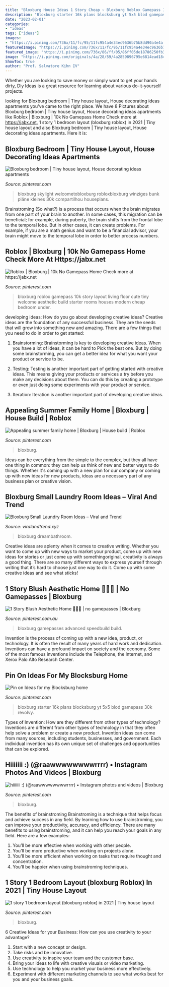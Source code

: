 ```yaml
---
title: "Bloxburg House Ideas 1 Story Cheap ~ Bloxburg Roblox Gamepass 10k Story Layout Living Floor Cute Tiny Welcome Aesthetic Build Starter Rooms Houses Modern Cheap Bedroom Under"
description: "Bloxburg starter 16k plans blocksburg yt 5x5 blod gamepass 30k revolvy"
date: "2023-02-01"
categories:
- "ideas"
tags: ["ideas"]
images:
- "https://i.pinimg.com/736x/11/fc/95/11fc954a4e34ec9636b75b8dd90a4e4a.jpg"
featuredImage: "https://i.pinimg.com/736x/11/fc/95/11fc954a4e34ec9636b75b8dd90a4e4a.jpg"
featured_image: "https://i.pinimg.com/736x/86/ff/05/86ff05de18786250fb3f2c3643bdfeeb.jpg"
image: "https://i.pinimg.com/originals/4a/28/59/4a2859896795e6814ead184a4a5b0ec6.jpg"
ShowToc: true
author: "Prof. Salvatore Kihn IV"
---
```



Whether you are looking to save money or simply want to get your hands dirty, Diy Ideas is a great resource for learning about various do-it-yourself projects.

	

		
looking for Bloxburg bedroom | Tiny house layout, House decorating ideas apartments you've came to the right place. We have 8 Pictures about Bloxburg bedroom | Tiny house layout, House decorating ideas apartments like Roblox | Bloxburg | 10k No Gamepass Home Check more at https://jabx.net, 1 story 1 bedroom layout (bloxburg roblox) in 2021 | Tiny house layout and also Bloxburg bedroom | Tiny house layout, House decorating ideas apartments. Here it is:
		
    
## Bloxburg Bedroom | Tiny House Layout, House Decorating Ideas Apartments

<img loading=lazy src="https://i.pinimg.com/736x/6d/c9/51/6dc9518db68f119868862fe17fe01650.jpg" onerror="this.onerror=null;this.src='https://tse2.mm.bing.net/th?id=OIP.15ntqn7tqBs6UUyPv0cuJwHaHa&amp;pid=15.1';" alt="Bloxburg bedroom | Tiny house layout, House decorating ideas apartments">

_Source: pinterest.com_

>bloxburg skylight welcometobloxburg robloxbloxburg winziges bunk pläne kleines 30k compartilhou houseplans. 

	

Brainstroming (So what?) is a process that occurs when the brain migrates from one part of your brain to another. In some cases, this migration can be beneficial; for example, during puberty, the brain shifts from the frontal lobe to the temporal lobe. But in other cases, it can create problems. For example, if you are a math genius and want to be a financial advisor, your brain might move to the temporal lobe in order to better process numbers.

    
## Roblox | Bloxburg | 10k No Gamepass Home Check More At Https://jabx.net

<img loading=lazy src="https://i.pinimg.com/736x/86/ff/05/86ff05de18786250fb3f2c3643bdfeeb.jpg" onerror="this.onerror=null;this.src='https://tse1.mm.bing.net/th?id=OIP.29i8m_EZ_-4jNHdiV5m5agHaEK&amp;pid=15.1';" alt="Roblox | Bloxburg | 10k No Gamepass Home Check more at https://jabx.net">

_Source: pinterest.com_

>bloxburg roblox gamepass 10k story layout living floor cute tiny welcome aesthetic build starter rooms houses modern cheap bedroom under. 

	

developing ideas: How do you go about developing creative ideas?
Creative ideas are the foundation of any successful business. They are the seeds that will grow into something new and amazing. There are a few things that you need to do in order to get started:
1. Brainstorming: Brainstorming is key to developing creative ideas. When you have a lot of ideas, it can be hard to Pick the best one. But by doing some brainstorming, you can get a better idea for what you want your product or service to be.

2. Testing: Testing is another important part of getting started with creative ideas. This means giving your products or services a try before you make any decisions about them. You can do this by creating a prototype or even just doing some experiments with your product or service.

3. Iteration: Iteration is another important part of developing creative ideas.

    
## Appealing Summer Family Home | Bloxburg | House Build | Roblox

<img loading=lazy src="https://i.pinimg.com/736x/b1/f0/50/b1f050ae000b5cdeade51ae3020726c0.jpg" onerror="this.onerror=null;this.src='https://tse2.mm.bing.net/th?id=OIP.hvjq_qkL1F8kAnH1DtYK3QHaFj&amp;pid=15.1';" alt="Appealing summer family home | Bloxburg | House build | Roblox">

_Source: pinterest.com_

>bloxburg. 

	

Ideas can be everything from the simple to the complex, but they all have one thing in common: they can help us think of new and better ways to do things. Whether it's coming up with a new plan for our company or coming up with new ideas for new products, ideas are a necessary part of any business plan or creative vision.

    
## Bloxburg Small Laundry Room Ideas – Viral And Trend

<img loading=lazy src="https://i.pinimg.com/originals/4a/28/59/4a2859896795e6814ead184a4a5b0ec6.jpg" onerror="this.onerror=null;this.src='https://tse3.mm.bing.net/th?id=OIP.TbstkTGXoaCloMpbXVcYMgHaLH&amp;pid=15.1';" alt="Bloxburg Small Laundry Room Ideas – Viral and Trend">

_Source: viralandtrend.xyz_

>bloxburg dreambathroom. 

	

Creative ideas are aplenty when it comes to creative writing. Whether you want to come up with new ways to market your product, come up with new ideas for stories or just come up with somethingoriginal, creativity is always a good thing. There are so many different ways to express yourself through writing that it’s hard to choose just one way to do it. Come up with some creative ideas and see what sticks!

    
## 1 Story Blush Aesthetic Home 🧚🏻‍♀️ | No Gamepasses | Bloxburg

<img loading=lazy src="https://i.pinimg.com/736x/b3/0a/0a/b30a0a262ccaad95d5a70dcdb1caefea.jpg" onerror="this.onerror=null;this.src='https://tse4.mm.bing.net/th?id=OIP.edD7AySn2LfAoLSWlSWvFQHaEK&amp;pid=15.1';" alt="1 Story Blush Aesthetic Home 🧚🏻‍♀️ | no gamepasses | Bloxburg">

_Source: pinterest.com.au_

>bloxburg gamepasses advanced speedbuild build. 

	

Invention is the process of coming up with a new idea, product, or technology. It is often the result of many years of hard work and dedication. Inventions can have a profound impact on society and the economy. Some of the most famous inventions include the Telephone, the Internet, and Xerox Palo Alto Research Center.

    
## Pin On Ideas For My Blocksburg Home

<img loading=lazy src="https://i.pinimg.com/736x/2b/4a/74/2b4a74ede928eaa389664a6347d75762.jpg" onerror="this.onerror=null;this.src='https://tse4.mm.bing.net/th?id=OIP.v9g1ctinf1E2F8lrlGGI9wHaFj&amp;pid=15.1';" alt="Pin on Ideas for my Blocksburg home">

_Source: pinterest.com_

>bloxburg starter 16k plans blocksburg yt 5x5 blod gamepass 30k revolvy. 

	

Types of Invention: How are they different from other types of technology?
Inventions are different from other types of technology in that they often help solve a problem or create a new product. Invention ideas can come from many sources, including students, businesses, and government. Each individual invention has its own unique set of challenges and opportunities that can be explored.

    
## Hiiiiiii :) (@raawwwwwwwwrrrr) • Instagram Photos And Videos | Bloxburg

<img loading=lazy src="https://i.pinimg.com/736x/67/26/2f/67262fd39bfa84975e63c41a9a388acc.jpg" onerror="this.onerror=null;this.src='https://tse3.mm.bing.net/th?id=OIP.YP_1zkVdtFaVTyi-1AKxKgHaHa&amp;pid=15.1';" alt="hiiiiiii :) (@raawwwwwwwwrrrr) • Instagram photos and videos | Bloxburg">

_Source: pinterest.com_

>bloxburg. 

	

The benefits of brainstroming
Brainstroming is a technique that helps focus and achieve success in any field. By learning how to use brainstroming, you can improve your productivity, accuracy, and efficiency. There are many benefits to using brainstroming, and it can help you reach your goals in any field. Here are a few examples:
1. You’ll be more effective when working with other people.
2. You’ll be more productive when working on projects alone.
3. You’ll be more efficient when working on tasks that require thought and concentration.
4. You’ll be happier when using brainstroming techniques.

    
## 1 Story 1 Bedroom Layout (bloxburg Roblox) In 2021 | Tiny House Layout

<img loading=lazy src="https://i.pinimg.com/736x/11/fc/95/11fc954a4e34ec9636b75b8dd90a4e4a.jpg" onerror="this.onerror=null;this.src='https://tse4.mm.bing.net/th?id=OIP.qPsTv4bN2NlHKzZWuE-PbQHaFm&amp;pid=15.1';" alt="1 story 1 bedroom layout (bloxburg roblox) in 2021 | Tiny house layout">

_Source: pinterest.com_

>bloxburg. 

	

6 Creative Ideas for your Business: How can you use creativity to your advantage?
1. Start with a new concept or design.
2. Take risks and be innovative.
3. Use creativity to inspire your team and the customer base. 
4. Bring your ideas to life with creative visuals or video marketing. 
5. Use technology to help you market your business more effectively. 
6. Experiment with different marketing channels to see what works best for you and your business goals.

